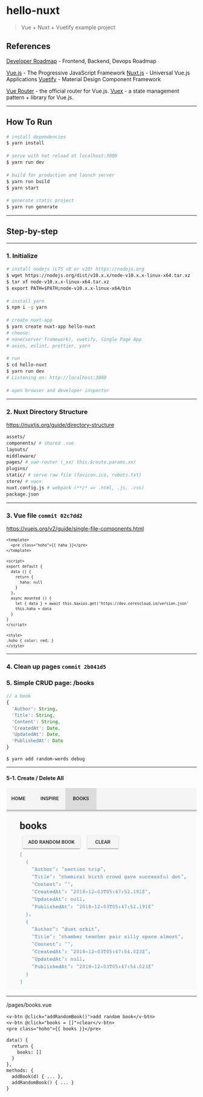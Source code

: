 # hello-nuxt

> Vue + Nuxt + Vuetify example project

## References

[Developer Roadmap](https://github.com/kamranahmedse/developer-roadmap) - Frontend, Backend, Devops Roadmap

[Vue.js](https://vuejs.org) - The Progressive JavaScript Framework
[Nuxt.js](https://nuxtjs.org) - Universal Vue.js Applications
[Vuetify](https://vuetifyjs.com) - Material Design Component Framework

[Vue Router](https://router.vuejs.org) - the official router for Vue.js.
[Vuex](https://vuex.vuejs.org) - a state management pattern + library for Vue.js.

---

## How To Run

``` bash
# install dependencies
$ yarn install

# serve with hot reload at localhost:3000
$ yarn run dev

# build for production and launch server
$ yarn run build
$ yarn start

# generate static project
$ yarn run generate
```

---

## Step-by-step

---

### 1. Initialize

```bash
# install nodejs (LTS v8 or v10) https://nodejs.org
$ wget https://nodejs.org/dist/v10.x.x/node-v10.x.x-linux-x64.tar.xz
$ tar xf node-v10.x.x-linux-x64.tar.xz
$ export PATH=$PATH;node-v10.x.x-linux-x64/bin

# install yarn
$ npm i -g yarn

# create nuxt-app
$ yarn create nuxt-app hello-nuxt
# choose:
# none(server framework), vuetify, Single Page App
# axios, eslint, prettier, yarn

# run
$ cd hello-nuxt
$ yarn run dev
# Listening on: http://localhost:3000

# open browser and developer inspector
```

---

### 2. Nuxt Directory Structure
https://nuxtjs.org/guide/directory-structure
```bash
assets/
components/ # shared .vue
layouts/
middleware/
pages/ # vue-router (_xx/ this.$route.params.xx)
plugins/
static/ # serve raw file (favicon.ico, robots.txt)
store/ # vuex
nuxt.config.js # webpack (**/* => .html, .js, .css)
package.json
```

---

### 3. Vue file `commit 02c7dd2`
https://vuejs.org/v2/guide/single-file-components.html

<small>

```vue
<template>
  <pre class="hoho">{{ haha }}</pre>
</template>

<script>
export default {
  data () {
    return {
      haha: null
    }
  },
  async mounted () {
    let { data } = await this.$axios.get('https://dev.cerescloud.io/version.json'
    this.haha = data
  }
}
</script>

<style>
.hoho { color: red; }
</style>
```

</small>

---

### 4. Clean up pages `commit 2b041d5`

### 5. Simple CRUD page: /books

```javascript
// a book
{
  'Author': String,
  'Title': String,
  'Content': String,
  'CreatedAt': Date,
  'UpdatedAt': Date,
  'PublishedAt': Date
}
```

	$ yarn add random-words debug

---

#### 5-1. Create / Delete All

![screenshot](static/forREADME/books01.png)

---

/pages/books.vue
```vue
<v-btn @click="addRandomBook()">add random book</v-btn>
<v-btn @click="books = []">clear</v-btn>
<pre class="hoho">{{ books }}</pre>
```
```vue
data() {
  return {
    books: []
  }
},
methods: {
  addBook(d) { ... },
  addRandomBook() { ... }
}
```